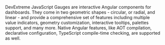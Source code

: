 DevExtreme JavaScript Gauges are interactive Angular components for dashboards. They come in two geometric shapes - circular, or radial, and linear - and provide a comprehensive set of features including multiple value indicators, geometry customization, interactive tooltips, palettes support, and many more. Native Angular features, like AOT compilation, declarative configuration, TypeScript compile-time checking, are supported as well.